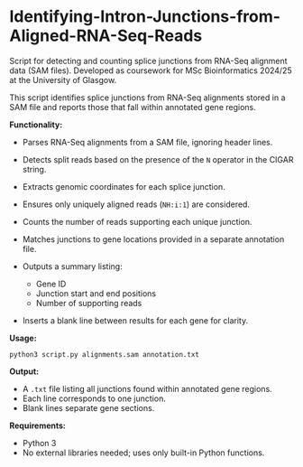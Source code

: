 # Identifying-Intron-Junctions-from-Aligned-RNA-Seq-Reads
Script for detecting and counting splice junctions from RNA-Seq alignment data (SAM files). Developed as coursework for MSc Bioinformatics 2024/25 at the University of Glasgow.



This script identifies splice junctions from RNA-Seq alignments stored in a SAM file and reports those that fall within annotated gene regions.

**Functionality:**

* Parses RNA-Seq alignments from a SAM file, ignoring header lines.
* Detects split reads based on the presence of the `N` operator in the CIGAR string.
* Extracts genomic coordinates for each splice junction.
* Ensures only uniquely aligned reads (`NH:i:1`) are considered.
* Counts the number of reads supporting each unique junction.
* Matches junctions to gene locations provided in a separate annotation file.
* Outputs a summary listing:

  * Gene ID
  * Junction start and end positions
  * Number of supporting reads
* Inserts a blank line between results for each gene for clarity.

**Usage:**

```
python3 script.py alignments.sam annotation.txt
```

**Output:**

* A `.txt` file listing all junctions found within annotated gene regions.
* Each line corresponds to one junction.
* Blank lines separate gene sections.

**Requirements:**

* Python 3
* No external libraries needed; uses only built-in Python functions.

